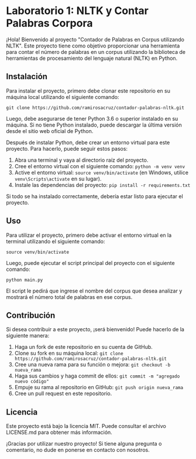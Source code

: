 # Laboratorio 1: NLTK y Contar Palabras Corpora

¡Hola! Bienvenido al proyecto "Contador de Palabras en Corpus utilizando NLTK". Este proyecto tiene como objetivo proporcionar una herramienta para contar el número de palabras en un corpus utilizando la biblioteca de herramientas de procesamiento del lenguaje natural (NLTK) en Python.

## Instalación

Para instalar el proyecto, primero debe clonar este repositorio en su máquina local utilizando el siguiente comando:

```
git clone https://github.com/ramirosacruz/contador-palabras-nltk.git
```

Luego, debe asegurarse de tener Python 3.6 o superior instalado en su máquina. Si no tiene Python instalado, puede descargar la última versión desde el sitio web oficial de Python.

Después de instalar Python, debe crear un entorno virtual para este proyecto. Para hacerlo, puede seguir estos pasos:

1. Abra una terminal y vaya al directorio raíz del proyecto.
2. Cree el entorno virtual con el siguiente comando: `python -m venv venv`
3. Active el entorno virtual: `source venv/bin/activate` (en Windows, utilice `venv\Scripts\activate` en su lugar).
4. Instale las dependencias del proyecto: `pip install -r requirements.txt`

Si todo se ha instalado correctamente, debería estar listo para ejecutar el proyecto.

## Uso

Para utilizar el proyecto, primero debe activar el entorno virtual en la terminal utilizando el siguiente comando:

```
source venv/bin/activate
```

Luego, puede ejecutar el script principal del proyecto con el siguiente comando:

```
python main.py
```

El script le pedirá que ingrese el nombre del corpus que desea analizar y mostrará el número total de palabras en ese corpus.

## Contribución

Si desea contribuir a este proyecto, ¡será bienvenido! Puede hacerlo de la siguiente manera:

1. Haga un fork de este repositorio en su cuenta de GitHub.
2. Clone su fork en su máquina local: `git clone https://github.com/ramirosacruz/contador-palabras-nltk.git`
3. Cree una nueva rama para su función o mejora: `git checkout -b nueva_rama`
4. Haga sus cambios y haga commit de ellos: `git commit -m "agregado nuevo código"`
5. Empuje su rama al repositorio en GitHub: `git push origin nueva_rama`
6. Cree un pull request en este repositorio.

## Licencia

Este proyecto está bajo la licencia MIT. Puede consultar el archivo LICENSE.md para obtener más información.

¡Gracias por utilizar nuestro proyecto! Si tiene alguna pregunta o comentario, no dude en ponerse en contacto con nosotros.